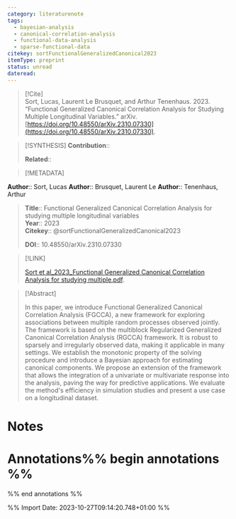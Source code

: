 ```yaml
---
category: literaturenote
tags:
  - bayesian-analysis
  - canonical-correlation-analysis
  - functional-data-analysis
  - sparse-functional-data
citekey: sortFunctionalGeneralizedCanonical2023
itemType: preprint
status: unread
dateread:
---
```


> [!Cite]  
> Sort, Lucas, Laurent Le Brusquet, and Arthur Tenenhaus. 2023. “Functional Generalized Canonical Correlation Analysis for Studying Multiple Longitudinal Variables.” arXiv. [https://doi.org/10.48550/arXiv.2310.07330](https://doi.org/10.48550/arXiv.2310.07330).

> [!SYNTHESIS] 
>**Contribution**::
>
>**Related**:: 
>

> [!METADATA]  
>
**Author**:: Sort, Lucas
**Author**:: Brusquet, Laurent Le
**Author**:: Tenenhaus, Arthur<br>
> **Title**:: Functional Generalized Canonical Correlation Analysis for studying multiple longitudinal variables    
> **Year**:: 2023     
> **Citekey**:: @sortFunctionalGeneralizedCanonical2023    
>    
>    
>     
>    
>    
>     
>    
>**DOI**:: 10.48550/arXiv.2310.07330    
>

> [!LINK] 
>
> [Sort et al_2023_Functional Generalized Canonical Correlation Analysis for studying multiple.pdf](file:///Users/steven/Library/CloudStorage/GoogleDrive-steven.golovkine@ul.ie/My%20Drive/bibliography/arXiv/2023/Sort%20et%20al_2023_Functional%20Generalized%20Canonical%20Correlation%20Analysis%20for%20studying%20multiple.pdf).

>[!Abstract]
>
>In this paper, we introduce Functional Generalized Canonical Correlation Analysis (FGCCA), a new framework for exploring associations between multiple random processes observed jointly. The framework is based on the multiblock Regularized Generalized Canonical Correlation Analysis (RGCCA) framework. It is robust to sparsely and irregularly observed data, making it applicable in many settings. We establish the monotonic property of the solving procedure and introduce a Bayesian approach for estimating canonical components. We propose an extension of the framework that allows the integration of a univariate or multivariate response into the analysis, paving the way for predictive applications. We evaluate the method's efficiency in simulation studies and present a use case on a longitudinal dataset.
>>


# Notes<br>
# Annotations%% begin annotations %%  
 
  
%% end annotations %%

%% Import Date: 2023-10-27T09:14:20.748+01:00 %%
